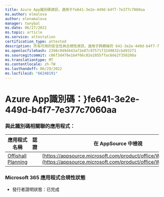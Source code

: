 ```yaml
---
title: Azure App識別碼資訊，適用于fe641-3e2e-449d-b4f7-7e377c7060aa
ms.author: elmalova
author: elenamalova
manager: tonybal
ms.date: 06/27/2022
ms.topic: article
ms.service: attestation
certification_type: attested
description: 所有可用的安全性與合規性資訊，適用于跨網格符 641-3e2e-449d-b4f7-7e377c7060aa。
ms.openlocfilehash: 2398c949d443af2e87c97571f3249832cbd93271
ms.sourcegitcommit: c06f3d478e1b4f66c02e2855ffac6de2f350208a
ms.translationtype: MT
ms.contentlocale: zh-TW
ms.lasthandoff: 06/29/2022
ms.locfileid: "66248191"
---
```

# <a name="azure-app-id-cbdfe641-3e2e-449d-b4f7-7e377c7060aa"></a>Azure App識別碼：}fe641-3e2e-449d-b4f7-7e377c7060aa


### <a name="apps-associated-with-this-id"></a>與此識別碼相關聯的應用程式：
| **應用程式名稱** | **認證** | **在 AppSource 中檢視** |
|--------------|---------------|-----------------------|
| [Offishall Planning](../forward/WA200004048.md) |  | [https://appsource.microsoft.com/product/office/WA200004048](https://appsource.microsoft.com/product/office/WA200004048) |

### <a name="microsoft-365-app-compliance-status"></a>Microsoft 365 應用程式合規性狀態
- 發行者證明狀態：已完成
